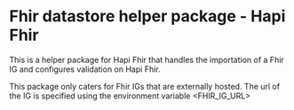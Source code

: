 # Fhir datastore helper package - Hapi Fhir

This is a helper package for Hapi Fhir that handles the importation of a Fhir IG and configures validation on Hapi Fhir.

This package only caters for Fhir IGs that are externally hosted. The url of the IG is specified using the environment variable <FHIR_IG_URL>

